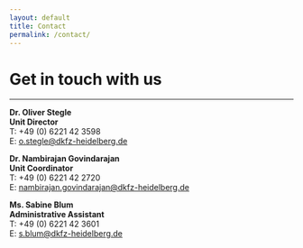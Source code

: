 ```yaml
---
layout: default
title: Contact
permalink: /contact/
---
```


**Get in touch with us**
========================

<hr>

<div class="row">
    <div class="col-md-4">
        <p><b>Dr. Oliver Stegle<br>Unit Director</b><br><span class="small">T: +49 (0) 6221 42 3598<br>E: <a href="mailto:o.stegle@dkfz-heidelberg.de">o.stegle@dkfz-heidelberg.de</a></span></p>
    </div>
    <div class="col-md-4">
        <p><b>Dr. Nambirajan Govindarajan<br>Unit Coordinator</b><br><span class="small">T: +49 (0) 6221 42 2720<br>E: <a href="mailto:nambirajan.govindarajan@dkfz-heidelberg.de">nambirajan.govindarajan@dkfz-heidelberg.de</a></span></p>
    </div>
    <div class="col-md-4">
        <p><b>Ms. Sabine Blum<br>Administrative Assistant</b><br><span class="small">T: +49 (0) 6221 42 3601<br>E: <a href="mailto:s.blum@dkfz-heidelberg.de">s.blum@dkfz-heidelberg.de</a></span></p>
    </div>
</div>
